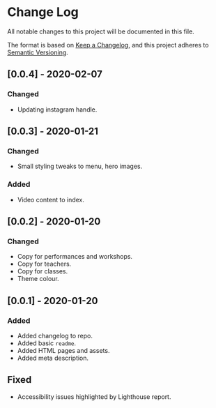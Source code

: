 # Change Log

All notable changes to this project will be documented in this file.

The format is based on [Keep a Changelog](https://keepachangelog.com/en/1.0.0/),
and this project adheres to [Semantic Versioning](https://semver.org/spec/v2.0.0.html).

## [0.0.4] - 2020-02-07

### Changed

- Updating instagram handle.

## [0.0.3] - 2020-01-21

### Changed

- Small styling tweaks to menu, hero images.

### Added

- Video content to index.

## [0.0.2] - 2020-01-20

### Changed

- Copy for performances and workshops.
- Copy for teachers.
- Copy for classes.
- Theme colour.

## [0.0.1] - 2020-01-20

### Added

- Added changelog to repo.
- Added basic `readme`.
- Added HTML pages and assets.
- Added meta description.

## Fixed

- Accessibility issues highlighted by Lighthouse report.
